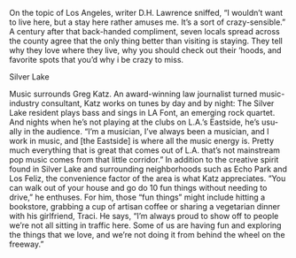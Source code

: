On the topic of Los Angeles, writer D.H. Lawrence sniffed, “I wouldn’t want to live here, but a stay here rather amuses me. It’s a sort of crazy-sensible.” A century after that back-handed compliment, seven locals spread across the county agree that the only thing better than visiting is staying. They tell why they love where they live, why you should check out their ‘hoods, and favorite spots that you’d why i be crazy to miss.

Silver Lake

Music surrounds Greg Katz. An award-winning law journalist turned music-industry consultant, Katz works on tunes by day and by night: The Silver Lake resident plays bass and sings in LA Font, an emerging rock quartet. And nights when he’s not playing at the clubs on L.A.’s Eastside, he’s usu-ally in the audience. “I’m a musician, I’ve always been a musician, and I work in music, and [the Eastside] is where all the music energy is. Pretty much everything that is great that comes out of L.A. that’s not mainstream pop music comes from that little corridor.” In addition to the creative spirit found in Silver Lake and surrounding neighborhoods such as Echo Park and Los Feliz, the convenience factor of the area is what Katz appreciates. “You can walk out of your house and go do 10 fun things without needing to drive,” he enthuses. For him, those “fun things” might include hitting a bookstore, grabbing a cup of artisan coffee or sharing a vegetarian dinner with his girlfriend, Traci. He says, “I’m always proud to show off to people we’re not all sitting in traffic here. Some of us are having fun and exploring the things that we love, and we’re not doing it from behind the wheel on the freeway.”